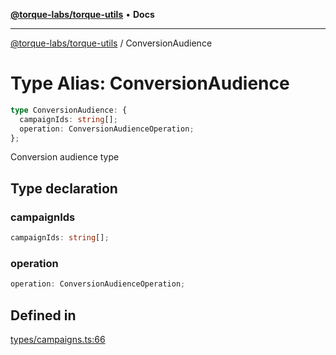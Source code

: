 [**@torque-labs/torque-utils**](../README.md) • **Docs**

***

[@torque-labs/torque-utils](../README.md) / ConversionAudience

# Type Alias: ConversionAudience

```ts
type ConversionAudience: {
  campaignIds: string[];
  operation: ConversionAudienceOperation;
};
```

Conversion audience type

## Type declaration

### campaignIds

```ts
campaignIds: string[];
```

### operation

```ts
operation: ConversionAudienceOperation;
```

## Defined in

[types/campaigns.ts:66](https://github.com/torque-labs/torque-utils/blob/fcba00c7b8994c0932484e8f489988b91291c603/types/campaigns.ts#L66)

